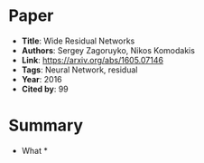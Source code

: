 # Paper

* **Title**: Wide Residual Networks
* **Authors**: Sergey Zagoruyko, Nikos Komodakis
* **Link**: https://arxiv.org/abs/1605.07146
* **Tags**: Neural Network, residual
* **Year**: 2016
* **Cited by**: 99

# Summary

* What
    * 
